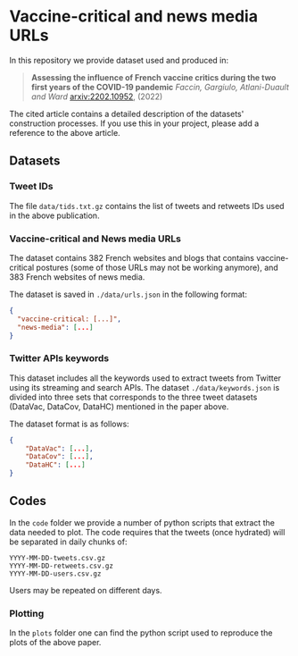 # Vaccine-critical and news media URLs

In this repository we provide dataset used and produced in:

> **Assessing the influence of French vaccine critics during the two first years of the COVID-19 pandemic**
> *Faccin, Gargiulo, Atlani-Duault and Ward*
> [arxiv:2202.10952](http://arxiv.org/abs/2202.10952), (2022)

The cited article contains a detailed description of the datasets' construction processes.
If you use this in your project, please add a reference to the above article.

## Datasets

### Tweet IDs

The file `data/tids.txt.gz` contains the list of tweets and retweets IDs used in the above publication.

### Vaccine-critical and News media URLs

The dataset contains 382 French websites and blogs that contains vaccine-critical postures (some of those URLs may not be working anymore), and 383 French websites of news media.

The dataset is saved in `./data/urls.json` in the following format:

```json
{
  "vaccine-critical: [...]",
  "news-media": [...]
}
```

### Twitter APIs keywords

This dataset includes all the keywords used to extract tweets from Twitter using its streaming and search APIs.
The dataset `./data/keywords.json` is divided into three sets that corresponds to the three tweet datasets (DataVac, DataCov, DataHC) mentioned in the paper above.

The dataset format is as follows:

```json
{
    "DataVac": [...],
    "DataCov": [...],
    "DataHC": [...]
}
```

## Codes

In the `code` folder we provide a number of python scripts that extract the data needed to plot.
The code requires that the tweets (once hydrated) will be separated in daily chunks of:

```
YYYY-MM-DD-tweets.csv.gz
YYYY-MM-DD-retweets.csv.gz
YYYY-MM-DD-users.csv.gz
```

Users may be repeated on different days.

### Plotting

In the `plots` folder one can find the python script used to reproduce the plots of the above paper.
